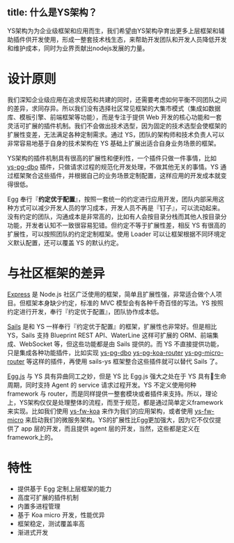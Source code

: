 title: 什么是YS架构？
-----------
YS架构为为企业级框架和应用而生，我们希望由YS架构孕育出更多上层框架和辅助插件供开发使用，形成一整套技术栈生态，来帮助开发团队和开发人员降低开发和维护成本，同时为业界贡献出nodejs发展的力量。

# 设计原则

我们深知企业级应用在追求规范和共建的同时，还需要考虑如何平衡不同团队之间的差异，求同存异。所以我们没有选择社区常见框架的大集市模式（集成如数据库、模板引擎、前端框架等功能），而是专注于提供 Web 开发的核心功能和一套灵活可扩展的插件机制。我们不会做出技术选型，因为固定的技术选型会使框架的扩展性变差，无法满足各种定制需求。通过 YS，团队的架构师和技术负责人可以非常容易地基于自身的技术架构在 YS 基础上扩展出适合自身业务场景的框架。

YS架构的插件机制具有很高的扩展性和便利性，一个插件只做一件事情，比如 [ys-pg-dbo](https://github.com/yskit/ys-pg-dbo) 插件，只做请求过程的规范化开发处理，不做其他无关的事情。YS 通过框架聚合这些插件，并根据自己的业务场景定制配置，这样应用的开发成本就变得很低。

Egg 奉行『**约定优于配置**』，按照一套统一的约定进行应用开发，团队内部采用这种方式可以减少开发人员的学习成本，开发人员不再是『钉子』，可以流动起来。没有约定的团队，沟通成本是非常高的，比如有人会按目录分栈而其他人按目录分功能，开发者认知不一致很容易犯错。但约定不等于扩展性差，相反 YS 有很高的扩展性，可以按照团队的约定定制框架。使用 Loader 可以让框架根据不同环境定义默认配置，还可以覆盖 YS 的默认约定。

# 与社区框架的差异

[Express](http://expressjs.com/) 是 Node.js 社区广泛使用的框架，简单且扩展性强，非常适合做个人项目。但框架本身缺少约定，标准的 MVC 模型会有各种千奇百怪的写法。YS 按照约定进行开发，奉行『约定优于配置』，团队协作成本低。

[Sails](https://sailsjs.com/) 是和 YS 一样奉行『约定优于配置』的框架，扩展性也非常好。但是相比 YS，Sails 支持 Blueprint REST API、WaterLine 这样可扩展的 ORM、前端集成、WebSocket 等，但这些功能都是由 Sails 提供的。而 YS 不直接提供功能，只是集成各种功能插件，比如实现 [ys-pg-dbo](https://github.com/yskit/ys-pg-dbo) [ys-pg-koa-router](https://github.com/yskit/ys-pg-koa-router) [ys-pg-micro-router](https://github.com/yskit/ys-pg-micro-router) 等这样的插件，再使用 sails-ys 框架整合这些插件就可以替代 Sails 了。

[Egg.js](https://eggjs.org) 与 YS 具有异曲同工之妙，但是 YS 比 Egg.js 强大之处在于 YS 具有生命周期，同时支持 Agent 的 service 请求过程开发。YS 不定义使用何种 framework 与 router，而是同样提供一整套模块或者插件来支持。所以，理论上，YS架构仅仅是处理整体的流程，而至于规范，都是通过简单定义framework来实现。比如我们使用 [ys-fw-koa](https://github.com/yskit/ys-fw-koa) 来作为我们的应用架构，或者使用 [ys-fw-micro](https://github.com/yskit/ys-fw-micro) 来启动我们的微服务架构。YS的扩展性比Egg更加强大，因为它不仅仅提供了 app 层的开发，而且提供 agent 层的开发，当然，这些都是定义在framework上的。

# 特性

- 提供基于 Egg 定制上层框架的能力
- 高度可扩展的插件机制
- 内置多进程管理
- 基于 Koa micro 开发，性能优异
- 框架稳定，测试覆盖率高
- 渐进式开发



